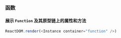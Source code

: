 ### 函数

#### 展示 `Function` 及其原型链上的属性和方法

<!--start-code-->

```js
ReactDOM.render(<Instance container="function" />)
```

<!--end-code-->

